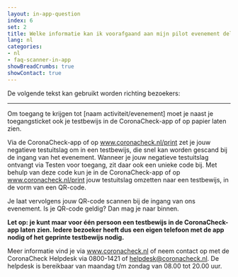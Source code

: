 ```yaml
---
layout: in-app-question
index: 6
set: 2
title: Welke informatie kan ik voorafgaand aan mijn pilot evenement delen met mijn bezoekers?
lang: nl
categories:
- nl
- faq-scanner-in-app
showBreadCrumbs: true
showContact: true
---
```

De volgende tekst kan gebruikt worden richting bezoekers:

---
Om toegang te krijgen tot [naam activiteit/evenement] moet je naast je toegangsticket ook je testbewijs in de CoronaCheck-app of op papier laten zien.

Via de CoronaCheck-app of op www.coronacheck.nl/print zet je jouw negatieve testuitslag om in een testbewijs, die snel kan worden gescand bij de ingang van het evenement. Wanneer je jouw negatieve testuitslag ontvangt via Testen voor toegang, zit daar ook een unieke code bij. Met behulp van deze code kun je in de CoronaCheck-app of op www.coronacheck.nl/print jouw testuitslag omzetten naar een testbewijs, in de vorm van een QR-code.

Je laat vervolgens jouw QR-code scannen bij de ingang van ons evenement. Is je QR-code geldig? Dan mag je naar binnen. 

**Let op: je kunt maar voor één persoon een testbewijs in de CoronaCheck-app laten zien. Iedere bezoeker heeft dus een eigen telefoon met de app nodig of het geprinte testbewijs nodig.**

Meer informatie vind je via www.coronacheck.nl of neem contact op met de CoronaCheck Helpdesk via 0800-1421 of helpdesk@coronacheck.nl. De helpdesk is bereikbaar van maandag t/m zondag van 08.00 tot 20.00 uur.


